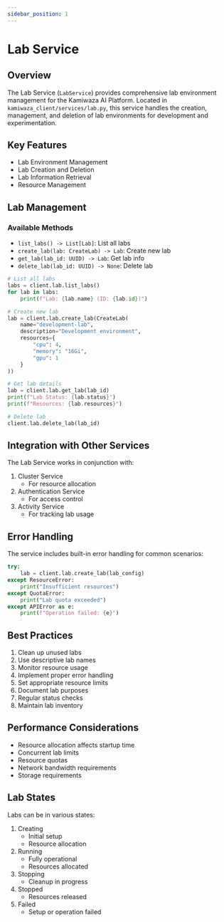 ```yaml
---
sidebar_position: 1
---
```


# Lab Service

## Overview
The Lab Service (`LabService`) provides comprehensive lab environment management for the Kamiwaza AI Platform. Located in `kamiwaza_client/services/lab.py`, this service handles the creation, management, and deletion of lab environments for development and experimentation.

## Key Features
- Lab Environment Management
- Lab Creation and Deletion
- Lab Information Retrieval
- Resource Management

## Lab Management

### Available Methods
- `list_labs() -> List[Lab]`: List all labs
- `create_lab(lab: CreateLab) -> Lab`: Create new lab
- `get_lab(lab_id: UUID) -> Lab`: Get lab info
- `delete_lab(lab_id: UUID) -> None`: Delete lab

```python
# List all labs
labs = client.lab.list_labs()
for lab in labs:
    print(f"Lab: {lab.name} (ID: {lab.id})")

# Create new lab
lab = client.lab.create_lab(CreateLab(
    name="development-lab",
    description="Development environment",
    resources={
        "cpu": 4,
        "memory": "16Gi",
        "gpu": 1
    }
))

# Get lab details
lab = client.lab.get_lab(lab_id)
print(f"Lab Status: {lab.status}")
print(f"Resources: {lab.resources}")

# Delete lab
client.lab.delete_lab(lab_id)
```

## Integration with Other Services
The Lab Service works in conjunction with:
1. Cluster Service
   - For resource allocation
2. Authentication Service
   - For access control
3. Activity Service
   - For tracking lab usage

## Error Handling
The service includes built-in error handling for common scenarios:
```python
try:
    lab = client.lab.create_lab(lab_config)
except ResourceError:
    print("Insufficient resources")
except QuotaError:
    print("Lab quota exceeded")
except APIError as e:
    print(f"Operation failed: {e}")
```

## Best Practices
1. Clean up unused labs
2. Use descriptive lab names
3. Monitor resource usage
4. Implement proper error handling
5. Set appropriate resource limits
6. Document lab purposes
7. Regular status checks
8. Maintain lab inventory

## Performance Considerations
- Resource allocation affects startup time
- Concurrent lab limits
- Resource quotas
- Network bandwidth requirements
- Storage requirements

## Lab States
Labs can be in various states:
1. Creating
   - Initial setup
   - Resource allocation
2. Running
   - Fully operational
   - Resources allocated
3. Stopping
   - Cleanup in progress
4. Stopped
   - Resources released
5. Failed
   - Setup or operation failed
